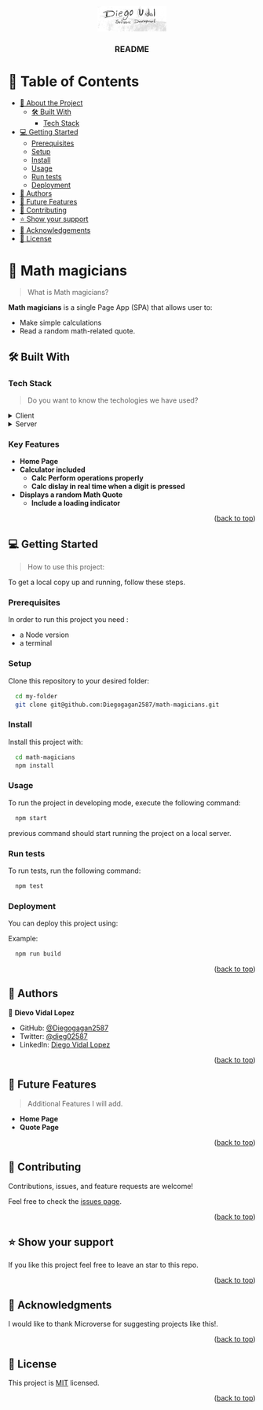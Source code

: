 <a name="readme-top"></a>
<div align="center">
  <!-- You are encouraged to replace this logo with your own! Otherwise you can also remove it. -->
  <img src="mylogo.png" alt="logo" width="140"  height="auto" />
  <br/>

  <h3><b>README</b></h3>

</div>

<!-- TABLE OF CONTENTS -->

# 📗 Table of Contents

- [📖 About the Project](#about-project)
  - [🛠 Built With](#built-with)
    - [Tech Stack](#tech-stack)
  <!-- - [🚀 Live Demo](#live-demo) -->
- [💻 Getting Started](#getting-started)
  - [Prerequisites](#prerequisites)
  - [Setup](#setup)
  - [Install](#install)
  - [Usage](#usage)
  - [Run tests](#run-tests)
  - [Deployment](#deployment)
- [👥 Authors](#authors) 
- [🔭 Future Features](#future-features)
- [🤝 Contributing](#contributing)
- [⭐️ Show your support](#support)
- [🙏 Acknowledgements](#acknowledgements)
- [📝 License](#license)

<!-- PROJECT DESCRIPTION -->

# 📖 Math magicians <a name="about-project"></a>

> What is Math magicians?

**Math magicians** is a single Page App (SPA) that allows user to:
- Make simple calculations
- Read a random math-related quote.

## 🛠 Built With <a name="built-with"></a>

### Tech Stack <a name="tech-stack"></a>

> Do you want to know the techologies we have used?

<details>
  <summary>Client</summary>
  <ul>
  <li><a href="https://reactjs.org/">HTML</a></li>
  <li><a href="https://reactjs.org/">CSS</a></li>
  <li><a href="https://reactjs.org/">JavaScript</a></li>
    <li><a href="https://reactjs.org/">React.js</a></li>
  </ul>
</details>

<details>
  <summary>Server</summary>
  <ul>
    <li><a href="https://pages.github.com/">GitHub Pages</a></li>
  </ul>
</details>


### Key Features <a name="key-features"></a>

- **Home Page**
- **Calculator included**
  - **Calc Perform operations properly**
  - **Calc dislay in real time when a digit is pressed**
- **Displays a random Math Quote**
  - **Include a loading indicator**

<p align="right">(<a href="#readme-top">back to top</a>)</p>

<!-- LIVE DEMO -->

<!-- ## 🚀 Live Demo <a name="live-demo"></a>

> Not Available Yet ...

- [Cooming soon!](#) 

<p align="right">(<a href="#readme-top">back to top</a>)</p> -->

<!-- GETTING STARTED -->

## 💻 Getting Started <a name="getting-started"></a>

> How to use this project:

To get a local copy up and running, follow these steps.

### Prerequisites

In order to run this project you need :
- a Node version
- a terminal

### Setup

Clone this repository to your desired folder:

```sh
  cd my-folder
  git clone git@github.com:Diegogagan2587/math-magicians.git
```


### Install

Install this project with:

```sh
  cd math-magicians
  npm install
```
### Usage

To run the project in developing mode, execute the following command:

```sh
  npm start
```
previous command should start running the project on a local server.

### Run tests

To run tests, run the following command:


```sh
  npm test
```


### Deployment

You can deploy this project using:

Example:

```sh
  npm run build
```

<p align="right">(<a href="#readme-top">back to top</a>)</p>

<!-- AUTHORS -->

## 👥 Authors <a name="authors"></a>

👤 **Dievo Vidal Lopez**

- GitHub: [@Diegogagan2587](https://github.com/Diegogagan2587)
- Twitter: [@dieg02587](https://twitter.com/dieg02587)
- LinkedIn: [Diego Vidal Lopez](https://www.linkedin.com/in/diego-vidal2587/?locale=en_US)

<p align="right">(<a href="#readme-top">back to top</a>)</p>

<!-- FUTURE FEATURES -->

## 🔭 Future Features <a name="future-features"></a>

> Additional Features I will add.

-  **Home Page**
-  **Quote Page**


<p align="right">(<a href="#readme-top">back to top</a>)</p>

<!-- CONTRIBUTING -->

## 🤝 Contributing <a name="contributing"></a>

Contributions, issues, and feature requests are welcome!

Feel free to check the [issues page](https://github.com/Diegogagan2587/math-magicians/issues).

<p align="right">(<a href="#readme-top">back to top</a>)</p>

<!-- SUPPORT -->

## ⭐️ Show your support <a name="support"></a>


If you like this project feel free to leave an star to this repo.

<p align="right">(<a href="#readme-top">back to top</a>)</p>

<!-- ACKNOWLEDGEMENTS -->

## 🙏 Acknowledgments <a name="acknowledgements"></a>


I would like to thank Microverse for suggesting projects like this!.

<p align="right">(<a href="#readme-top">back to top</a>)</p>

<!-- LICENSE -->

## 📝 License <a name="license"></a>

This project is [MIT](./LICENSE) licensed.

<p align="right">(<a href="#readme-top">back to top</a>)</p>
